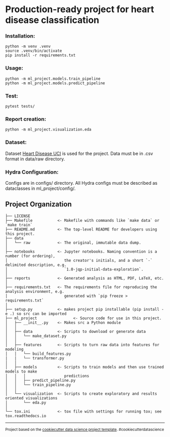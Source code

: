 
Production-ready project for heart disease classification
==============================

### Installation:
```
python -m venv .venv
source .venv/bin/activate
pip install -r requirements.txt
```

### Usage:
```
python -m ml_project.models.train_pipeline
python -m ml_project.models.predict_pipeline
```

### Test:
```
pytest tests/
```

### Report creation:
```
python -m ml_project.visualization.eda
```

### Dataset:
Dataset [Heart Disease UCI](https://www.kaggle.com/ronitf/heart-disease-uci) is used for the project. 
Data must be in .csv format in data/raw directory.

### Hydra Configuration:
Configs are in configs/ directory.
All Hydra configs must be described as dataclasses in ml_project/config/. 


Project Organization
------------

    ├── LICENSE
    ├── Makefile           <- Makefile with commands like `make data` or `make train`
    ├── README.md          <- The top-level README for developers using this project.
    ├── data
    │   └── raw            <- The original, immutable data dump.
    │
    ├── notebooks          <- Jupyter notebooks. Naming convention is a number (for ordering),
    │                         the creator's initials, and a short `-` delimited description, e.g.
    │                         `1.0-jqp-initial-data-exploration`.
    │
    ├── reports            <- Generated analysis as HTML, PDF, LaTeX, etc.
    │
    ├── requirements.txt   <- The requirements file for reproducing the analysis environment, e.g.
    │                         generated with `pip freeze > requirements.txt`
    │
    ├── setup.py           <- makes project pip installable (pip install -e .) so src can be imported
    ├── ml_project                <- Source code for use in this project.
    │   ├── __init__.py    <- Makes src a Python module
    │   │
    │   ├── data           <- Scripts to download or generate data
    │   │   └── make_dataset.py
    │   │
    │   ├── features       <- Scripts to turn raw data into features for modeling
    │   │   └── build_features.py
    |   |   └── transformer.py
    │   │
    │   ├── models         <- Scripts to train models and then use trained models to make
    │   │   │                 predictions
    │   │   ├── predict_pipeline.py
    │   │   └── train_pipeline.py
    │   │
    │   └── visualization  <- Scripts to create exploratory and results oriented visualizations
    │       └── eda.py
    │
    └── tox.ini            <- tox file with settings for running tox; see tox.readthedocs.io


--------

<p><small>Project based on the <a target="_blank" href="https://drivendata.github.io/cookiecutter-data-science/">cookiecutter data science project template</a>. #cookiecutterdatascience</small></p>
